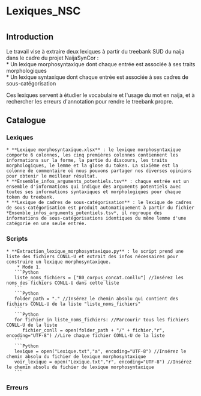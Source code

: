 # Lexiques_NSC
# 

## Introduction

Le travail vise à extraire deux lexiques à partir du treebank SUD du naija dans le cadre du projet NaijaSynCor : <br>
    * Un lexique morphosyntaxique dont chaque entrée est associée à ses traits morphologiques <br> 
    * Un lexique syntaxique dont chaque entrée est associée à ses cadres de sous-catégorisation <br>

Ces lexiques servent à étudier le vocabulaire et l'usage du mot en naija, et à rechercher les erreurs d'annotation pour rendre le treebank propre. <br>

## 
## Catalogue
### 
### Lexiques
    * **Lexique morphosyntaxique.xlsx** : le lexique morphosyntaxique comporte 6 colonnes, les cinq premières colonnes contiennent les informations sur la forme, la partie du discours, les traits morphologiques, le lemme et la glose du token. La sixième est la colonne de commentaire où nous pouvons partager nos diverses opinions pour obtenir le meilleur résultat.
    * **Ensemble_infos_arguments_potentiels.tsv** : chaque entrée est un ensemble d'informations qui indique des arguments potentiels avec toutes ses informations syntaxiques et morphologiques pour chaque token du treebank.
    * **Lexique de cadres de sous-catégorisation** : le lexique de cadres de sous-catégorisation est produit automatiquement à partir du fichier *Ensemble_infos_arguments_potentiels.tsv*, il regroupe des informations de sous-catégorisations identiques du même lemme d'une catégorie en une seule entrée.

### 
### Scripts
    * **Extraction_lexique_morphosyntaxique.py** : le script prend une liste des fichiers CONLL-U et extrait des infos nécessaires pour construire un lexique morphosyntaxique.
        * Mode 1.
       ```Python
       liste_noms_fichiers = ["80_corpus_concat.conllu"] //Insérez les noms des fichiers CONLL-U dans cette liste
       ```
       ```Python
       folder_path = "." //Insérez le chemin absolu qui contient des fichiers CONLL-U de la liste "liste_noms_fichiers"
       ```
       ```Python
       for fichier in liste_noms_fichiers: //Parcourir tous les fichiers CONLL-U de la liste
          fichier_conll = open(folder_path + "/" + fichier,"r", encoding="UTF-8") //Lire chaque fichier CONLL-U de la liste
       ```
       ```Python
       lexique = open("Lexique.txt","a", encoding="UTF-8") //Insérez le chemin absolu du fichier de lexique morphosyntaxique
       voir_lexique = open("Lexique.txt","r", encoding="UTF-8") //Insérez le chemin absolu du fichier de lexique morphosyntaxique
       ```
     
### Erreurs

